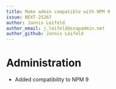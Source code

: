 ```yaml
---
title: Make admin compatible with NPM 9
issue: NEXT-25267
author: Jannis Leifeld
author_email: j.leifeld@snapadmin.net
author_github: Jannis Leifeld
---
```

# Administration
* Added compatibility to NPM 9
